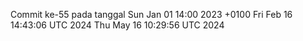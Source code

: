 Commit ke-55 pada tanggal Sun Jan 01 14:00 2023 +0100
Fri Feb 16 14:43:06 UTC 2024
Thu May 16 10:29:56 UTC 2024
